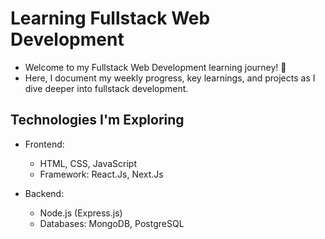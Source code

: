 # Learning Fullstack Web Development
- Welcome to my Fullstack Web Development learning journey! 🚀
- Here, I document my weekly progress, key learnings, and projects as I dive deeper into fullstack development.
##  Technologies I'm Exploring
  - Frontend:
    - HTML, CSS, JavaScript
    - Framework: React.Js, Next.Js

  - Backend:
    - Node.js (Express.js)
    - Databases: MongoDB, PostgreSQL
